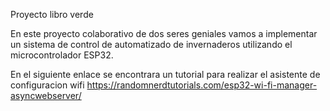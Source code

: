 Proyecto libro verde

En este proyecto colaborativo de dos seres geniales vamos a implementar un sistema de control de 
automatizado de invernaderos utilizando el microcontrolador ESP32.

En el siguiente enlace se encontrara un tutorial para realizar el asistente de configuracion wifi
https://randomnerdtutorials.com/esp32-wi-fi-manager-asyncwebserver/

